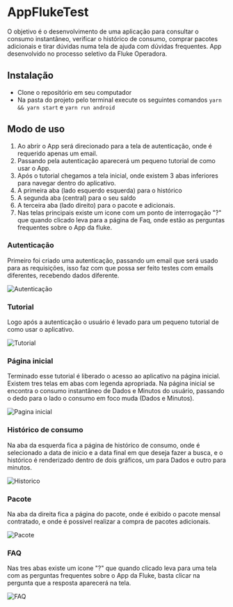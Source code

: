 # AppFlukeTest

O objetivo é o desenvolvimento de uma aplicação para consultar o consumo instantâneo, verificar o histórico de consumo, comprar pacotes adicionais e tirar dúvidas numa tela de ajuda com dúvidas frequentes. 
App desenvolvido no processo seletivo da Fluke Operadora. 

## Instalação 
- Clone o repositório em seu computador
- Na pasta do projeto pelo terminal execute os seguintes comandos `yarn && yarn start` e `yarn run android`

## Modo de uso
1. Ao abrir o App será direcionado para a tela de autenticação, onde é requerido apenas um email.
2. Passando pela autenticação aparecerá um pequeno tutorial de como usar o App.
3. Após o tutorial chegamos a tela inicial, onde existem 3 abas inferiores para navegar dentro do aplicativo.
4. A primeira aba (lado esquerdo esquerda) para o histórico
5. A segunda aba (central) para o seu saldo
6. A terceira aba (lado direito) para o pacote e adicionais.
7. Nas telas principais existe um icone com um ponto de interrogação "?" que quando clicado leva para a página de Faq, onde estão as perguntas frequentes sobre o App da fluke.


### Autenticação 
Primeiro foi criado uma autenticação, passando um email que será usado para as requisições, isso faz com que possa ser feito testes com emails diferentes, recebendo dados diferente.

![Autenticação](https://github.com/MatheusGobbi/AppFlukeTest/blob/main/src/assets/Login.PNG)


### Tutorial
Logo após a autenticação o usuário é levado para um pequeno tutorial de como usar o aplicativo.

![Tutorial](https://github.com/MatheusGobbi/AppFlukeTest/blob/main/src/assets/Tutorial.PNG)


### Página inicial
Terminado esse tutorial é liberado o acesso ao aplicativo na página inicial. Existem tres telas em abas com legenda apropriada.
Na página inicial se encontra o consumo instantâneo de Dados e Minutos do usuário, passando o dedo para o lado o consumo em foco muda (Dados e Minutos).

![Pagina inicial](https://github.com/MatheusGobbi/AppFlukeTest/blob/main/src/assets/Home.png)


### Histórico de consumo
Na aba da esquerda fica a página de histórico de consumo, onde é selecionado a data de inicio e a data final em que deseja fazer a busca, e o histórico é renderizado dentro de dois gráficos, um para Dados e outro para minutos.

![Historico](https://github.com/MatheusGobbi/AppFlukeTest/blob/main/src/assets/Historico.png)


### Pacote
Na aba da direita fica a página do pacote, onde é exibido o pacote mensal contratado, e onde é possivel realizar a compra de pacotes adicionais.

![Pacote](https://github.com/MatheusGobbi/AppFlukeTest/blob/main/src/assets/Pacote.png)


### FAQ
Nas tres abas existe um icone "?" que quando clicado leva para uma tela com as perguntas frequentes sobre o App da Fluke, basta clicar na pergunta que a resposta aparecerá na tela.

![FAQ](https://github.com/MatheusGobbi/AppFlukeTest/blob/main/src/assets/Faq.png)

